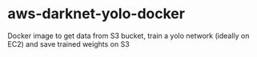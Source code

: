 # aws-darknet-yolo-docker
Docker image to get data from S3 bucket, train a yolo network (ideally on EC2) and save trained weights on S3
